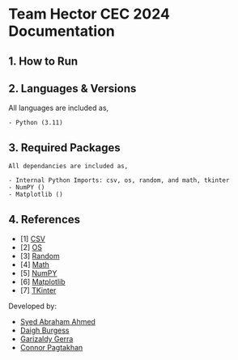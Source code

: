 # Team Hector CEC 2024 Documentation

## 1. How to Run


## 2. Languages & Versions
All languages are included as,

    - Python (3.11)
    
## 3. Required Packages

    All dependancies are included as,

    - Internal Python Imports: csv, os, random, and math, tkinter
    - NumPY ()
    - Matplotlib ()

## 4. References

 - [1] [CSV](https://docs.python.org/3/library/csv.html#module-csv)
 - [2] [OS](https://docs.python.org/3/library/os.html)
 - [3] [Random](https://docs.python.org/3/library/random.html)
 - [4] [Math](https://docs.python.org/3/library/math.html)
 - [5] [NumPY](https://numpy.org/doc/stable/user/basics.html)
 - [6] [Matplotlib](https://matplotlib.org/stable/users/index)
 - [7] [TKinter](https://docs.python.org/3/library/tkinter.html)

Developed by:
- [Syed Abraham Ahmed](https://www.linkedin.com/in/syed-abraham-ahmed/) 
- [Daigh Burgess](https://www.linkedin.com/in/daigh-burgess/)
- [Garizaldy Gerra](https://www.linkedin.com/in/garizaldygerra/)
- [Connor Pagtakhan](https://www.linkedin.com/in/connor-pagtakhan-5a617b206/) 



